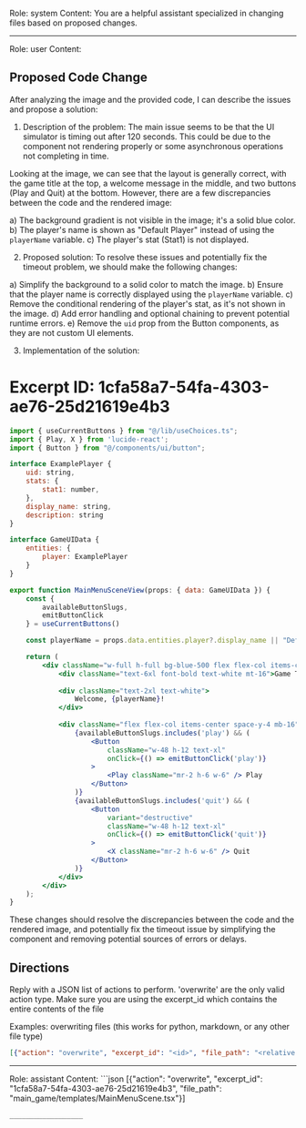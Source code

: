 Role: system
Content: You are a helpful assistant specialized in changing files based on proposed changes.
__________________
Role: user
Content: 
## Proposed Code Change
After analyzing the image and the provided code, I can describe the issues and propose a solution:

1. Description of the problem:
The main issue seems to be that the UI simulator is timing out after 120 seconds. This could be due to the component not rendering properly or some asynchronous operations not completing in time. 

Looking at the image, we can see that the layout is generally correct, with the game title at the top, a welcome message in the middle, and two buttons (Play and Quit) at the bottom. However, there are a few discrepancies between the code and the rendered image:

a) The background gradient is not visible in the image; it's a solid blue color.
b) The player's name is shown as "Default Player" instead of using the `playerName` variable.
c) The player's stat (Stat1) is not displayed.

2. Proposed solution:
To resolve these issues and potentially fix the timeout problem, we should make the following changes:

a) Simplify the background to a solid color to match the image.
b) Ensure that the player name is correctly displayed using the `playerName` variable.
c) Remove the conditional rendering of the player's stat, as it's not shown in the image.
d) Add error handling and optional chaining to prevent potential runtime errors.
e) Remove the `uid` prop from the Button components, as they are not custom UI elements.

3. Implementation of the solution:

# Excerpt ID: 1cfa58a7-54fa-4303-ae76-25d21619e4b3
```jsx main_game/templates/MainMenuScene.tsx
import { useCurrentButtons } from "@/lib/useChoices.ts";
import { Play, X } from 'lucide-react';
import { Button } from "@/components/ui/button";

interface ExamplePlayer {
    uid: string,
    stats: {
        stat1: number,
    },
    display_name: string,
    description: string
}

interface GameUIData {
    entities: {
        player: ExamplePlayer
    }
}

export function MainMenuSceneView(props: { data: GameUIData }) {
    const {
        availableButtonSlugs,
        emitButtonClick
    } = useCurrentButtons()

    const playerName = props.data.entities.player?.display_name || "Default Player";

    return (
        <div className="w-full h-full bg-blue-500 flex flex-col items-center justify-between p-8" style={{ aspectRatio: '16/9' }}>
            <div className="text-6xl font-bold text-white mt-16">Game Title</div>
            
            <div className="text-2xl text-white">
                Welcome, {playerName}!
            </div>
            
            <div className="flex flex-col items-center space-y-4 mb-16">
                {availableButtonSlugs.includes('play') && (
                    <Button 
                        className="w-48 h-12 text-xl"
                        onClick={() => emitButtonClick('play')}
                    >
                        <Play className="mr-2 h-6 w-6" /> Play
                    </Button>
                )}
                {availableButtonSlugs.includes('quit') && (
                    <Button 
                        variant="destructive"
                        className="w-48 h-12 text-xl"
                        onClick={() => emitButtonClick('quit')}
                    >
                        <X className="mr-2 h-6 w-6" /> Quit
                    </Button>
                )}
            </div>
        </div>
    );
}
```

These changes should resolve the discrepancies between the code and the rendered image, and potentially fix the timeout issue by simplifying the component and removing potential sources of errors or delays.

## Directions
Reply with a JSON list of actions to perform. 'overwrite' are the only valid action type. 
Make sure you are using the excerpt_id which contains the entire contents of the file

Examples:
overwriting files (this works for python, markdown, or any other file type)
```json output_example1
[{"action": "overwrite", "excerpt_id": "<id>", "file_path": "<relative file path>"}]
```

__________________
Role: assistant
Content: ```json
[{"action": "overwrite", "excerpt_id": "1cfa58a7-54fa-4303-ae76-25d21619e4b3", "file_path": "main_game/templates/MainMenuScene.tsx"}]
```
__________________
